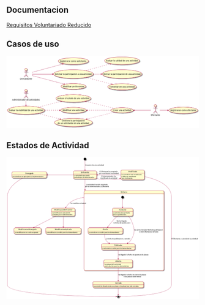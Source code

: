 ## Documentacion
[Requisitos Voluntariado Reducido](/docs/md/Requisitos_Voluntariado_Reducido.md)

## Casos de uso
![casos de uso](/uml/casos_de_uso.png)

## Estados de Actividad
![estados de actividad](/uml/estados_de_actividad.png)
